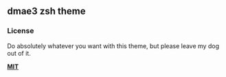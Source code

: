 ## dmae3 zsh theme
### License
Do absolutely whatever you want with this theme, but please leave my dog out of it.

[**MIT**](http://opensource.org/licenses/MIT)
